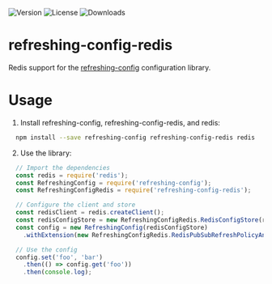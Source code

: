 ![Version](https://img.shields.io/npm/v/refreshing-config-redis.svg)
![License](https://img.shields.io/github/license/Microsoft/refreshing-config-redis.svg)
![Downloads](https://img.shields.io/npm/dt/refreshing-config-redis.svg)

# refreshing-config-redis
Redis support for the [refreshing-config](https://github.com/Microsoft/refreshing-config) configuration library.

# Usage
1. Install refreshing-config, refreshing-config-redis, and redis:
  ```bash
    npm install --save refreshing-config refreshing-config-redis redis
  ```

2. Use the library:
  ```javascript
    // Import the dependencies
    const redis = require('redis');
    const RefreshingConfig = require('refreshing-config');
    const RefreshingConfigRedis = require('refreshing-config-redis');

    // Configure the client and store
    const redisClient = redis.createClient();
    const redisConfigStore = new RefreshingConfigRedis.RedisConfigStore(redisClient, 'my-config-key');
    const config = new RefreshingConfig(redisConfigStore)
      .withExtension(new RefreshingConfigRedis.RedisPubSubRefreshPolicyAndChangePublisher());

    // Use the config
    config.set('foo', 'bar')
      .then(() => config.get('foo'))
      .then(console.log);
  ```